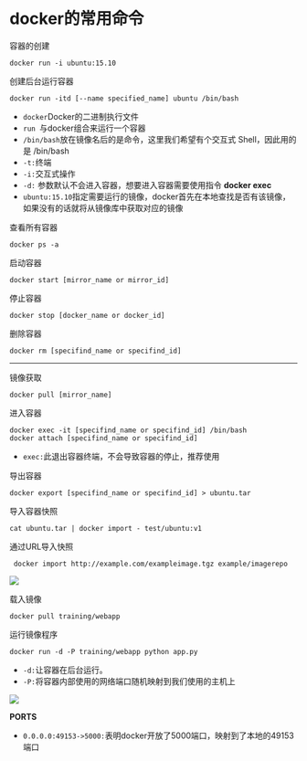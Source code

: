 # docker的常用命令

容器的创建

```shell
docker run -i ubuntu:15.10 
```

创建后台运行容器

```shell
docker run -itd [--name specified_name] ubuntu /bin/bash
```

- `docker`Docker的二进制执行文件
- `run `与docker组合来运行一个容器
- `/bin/bash`放在镜像名后的是命令，这里我们希望有个交互式 Shell，因此用的是 /bin/bash
- `-t:`终端
- `-i:`交互式操作
- `-d:` 参数默认不会进入容器，想要进入容器需要使用指令 **docker exec**
- `ubuntu:15.10`指定需要运行的镜像，docker首先在本地查找是否有该镜像，如果没有的话就将从镜像库中获取对应的镜像

查看所有容器

```shell
docker ps -a
```

启动容器

```shell
docker start [mirror_name or mirror_id]
```

停止容器

```shell
docker stop [docker_name or docker_id]
```

删除容器

```shell
docker rm [specifind_name or specifind_id]
```

---

镜像获取

```shell
docker pull [mirror_name]
```

进入容器

```shell
docker exec -it [specifind_name or specifind_id] /bin/bash
docker attach [specifind_name or specifind_id]
```

- `exec:`此退出容器终端，不会导致容器的停止，推荐使用

导出容器

```shell
docker export [specifind_name or specifind_id] > ubuntu.tar
```

导入容器快照

```shell
cat ubuntu.tar | docker import - test/ubuntu:v1
```

通过URL导入快照

```shell
 docker import http://example.com/exampleimage.tgz example/imagerepo
```

![](http://www.ajiehome.cn/wp-content/uploads/2021/03/docker的所有镜像.png)

载入镜像

```shell
docker pull training/webapp
```

运行镜像程序

```shell
docker run -d -P training/webapp python app.py
```

- `-d:`让容器在后台运行。
- `-P:`将容器内部使用的网络端口随机映射到我们使用的主机上

![](http://www.ajiehome.cn/wp-content/uploads/2021/03/webapp运行图.png)

**PORTS**

- `0.0.0.0:49153->5000:`表明docker开放了5000端口，映射到了本地的49153端口